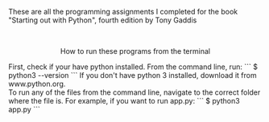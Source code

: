 These are all the programming assignments I completed for the book "Starting out with Python", fourth edition by Tony Gaddis

<br />

<p align="center">How to run these programs from the terminal</p>
First, check if your have python installed. From the command line, run:
```
$ python3 --version
```
If you don't have python 3 installed, download it from www.python.org.<br />
To run any of the files from the command line, navigate to the correct folder where the file is.
For example, if you want to run app.py:
```
$ python3 app.py
```
